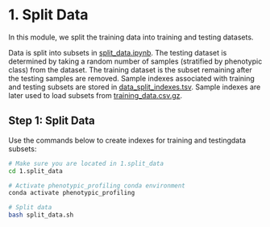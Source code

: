 # 1. Split Data

In this module, we split the training data into training and testing datasets.

Data is split into subsets in [split_data.ipynb](split_data.ipynb).
The testing dataset is determined by taking a random number of samples (stratified by phenotypic class) from the dataset.
The training dataset is the subset remaining after the testing samples are removed.
Sample indexes associated with training and testing subsets are stored in [data_split_indexes.tsv](indexes/data_split_indexes.tsv).
Sample indexes are later used to load subsets from [training_data.csv.gz](../0.download_data/data/training_data.csv.gz).

## Step 1: Split Data

Use the commands below to create indexes for training and testingdata subsets:

```sh
# Make sure you are located in 1.split_data
cd 1.split_data

# Activate phenotypic_profiling conda environment
conda activate phenotypic_profiling

# Split data
bash split_data.sh
```
